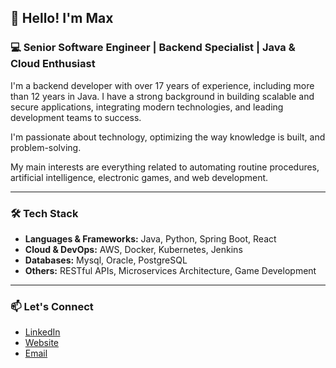## 👋 Hello! I'm Max

### 💻 Senior Software Engineer | Backend Specialist | Java & Cloud Enthusiast

I'm a backend developer with over 17 years of experience, including more than 12 years in Java. I have a strong background in building scalable and secure applications, integrating modern technologies, and leading development teams to success.

I'm passionate about technology, optimizing the way knowledge is built, and problem-solving.

My main interests are everything related to automating routine procedures, artificial intelligence, electronic games, and web development.

---

### 🛠️ Tech Stack

- **Languages & Frameworks:** Java, Python, Spring Boot, React
- **Cloud & DevOps:** AWS, Docker, Kubernetes, Jenkins
- **Databases:** Mysql, Oracle, PostgreSQL
- **Others:** RESTful APIs, Microservices Architecture, Game Development

---

### 📫 Let's Connect

- [LinkedIn](https://www.linkedin.com/in/maxbenin/)
- [Website](https://maxbenin.dev)
- [Email](mailto:mbenin@gmail.com)
 
